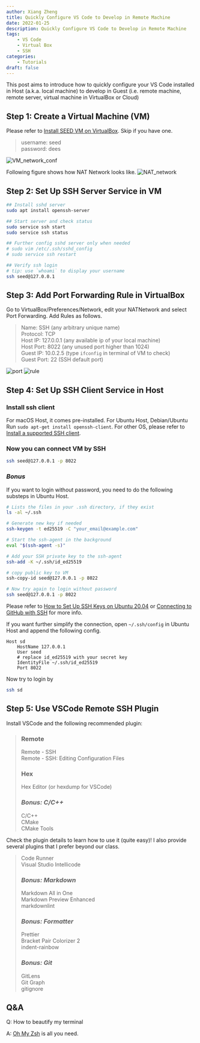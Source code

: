 ```yaml
---
author: Xiang Zheng
title: Quickly Configure VS Code to Develop in Remote Machine
date: 2022-01-25
description: Quickly Configure VS Code to Develop in Remote Machine
tags:
    - VS Code
    - Virtual Box
    - SSH
categories:
    - Tutorials
draft: false
---
```


This post aims to introduce how to quickly configure your VS Code installed in Host (a.k.a. local machine) to develop in Guest (i.e. remote machine, remote server, virtual machine in VirtualBox or Cloud)

## Step 1: Create a Virtual Machine (VM)

Please refer to [Install SEED VM on VirtualBox](https://github.com/seed-labs/seed-labs/blob/master/manuals/vm/seedvm-manual.md). Skip if you have one.

> username: seed<br>
> password: dees<br>

![VM_network_conf](VM_network_conf.png)

Following figure shows how NAT Network looks like.
![NAT_network](NAT_network.png)

## Step 2: Set Up SSH Server Service in VM

```bash
## Install sshd server
sudo apt install openssh-server

## Start server and check status
sudo service ssh start
sudo service ssh status

## Further config sshd server only when needed
# sudo vim /etc/.ssh/sshd_config
# sudo service ssh restart

## Verify ssh login
# tip: use `whoami` to display your username
ssh seed@127.0.0.1
```

## Step 3: Add Port Forwarding Rule in VirtualBox

Go to VirtualBox/Preferences/Network, edit your NATNetwork and select Port Forwarding. Add Rules as follows.

> Name: SSH (any arbitrary unique name)<br>
> Protocol: TCP<br>
> Host IP: 127.0.0.1 (any available ip of your local machine)<br>
> Host Port: 8022 (any unused port higher than 1024)<br>
> Guest IP: 10.0.2.5 (type `ifconfig` in terminal of VM to check)<br>
> Guest Port: 22 (SSH default port)<br>

![port](port_forwarding.png)
![rule](rule.png)

## Step 4: Set Up SSH Client Service in Host

### Install ssh client

For macOS Host, it comes pre-installed. For Ubuntu Host, Debian/Ubuntu Run `sudo apt-get install openssh-client`. For other OS, please refer to [Install a supported SSH client](https://code.visualstudio.com/docs/remote/troubleshooting#_installing-a-supported-ssh-client).

### Now you can connect VM by SSH

```bash
ssh seed@127.0.0.1 -p 8022
```

### _Bonus_

If you want to login without password, you need to do the following substeps in Ubuntu Host.

```bash
# Lists the files in your .ssh directory, if they exist
ls -al ~/.ssh

# Generate new key if needed
ssh-keygen -t ed25519 -C "your_email@example.com"

# Start the ssh-agent in the background
eval "$(ssh-agent -s)"

# Add your SSH private key to the ssh-agent
ssh-add -K ~/.ssh/id_ed25519

# copy public key to VM
ssh-copy-id seed@127.0.0.1 -p 8022

# Now try again to login without password
ssh seed@127.0.0.1 -p 8022
```

Please refer to [How to Set Up SSH Keys on Ubuntu 20.04](https://www.digitalocean.com/community/tutorials/how-to-set-up-ssh-keys-on-ubuntu-20-04) or [Connecting to GitHub with SSH](https://docs.github.com/en/authentication/connecting-to-github-with-ssh) for more info.

If you want further simplify the connection, open `~/.ssh/config` in Ubuntu Host and append the following config.

```ssh_config
Host sd
    HostName 127.0.0.1
    User seed
    # replace id_ed25519 with your secret key
    IdentityFile ~/.ssh/id_ed25519
    Port 8022
```

Now try to login by

```bash
ssh sd
```

## Step 5: Use VSCode Remote SSH Plugin

Install VSCode and the following recommended plugin:

> ### Remote<br>
>
> Remote - SSH<br>
> Remote - SSH: Editing Configuration Files<br>
>
> ### Hex<br>
>
> Hex Editor (or hexdump for VSCode)<br>
>
> ### _Bonus: C/C++_<br>
>
> C/C++<br>
> CMake<br>
> CMake Tools<br>

Check the plugin details to learn how to use it (quite easy)! I also provide several plugins that I prefer beyond our class.

> Code Runner<br>
> Visual Studio Intellicode<br>
>
> ### _Bonus: Markdown_<br>
>
> Markdown All in One<br>
> Markdown Preview Enhanced<br>
> markdownlint<br>
>
> ### _Bonus: Formatter_<br>
>
> Prettier<br>
> Bracket Pair Colorizer 2<br>
> indent-rainbow<br>
>
> ### _Bonus: Git_<br>
>
> GitLens<br>
> Git Graph<br>
> gitignore<br>

## Q&A

Q: How to beautify my terminal

A: [Oh My Zsh](https://github.com/ohmyzsh/ohmyzsh) is all you need.
